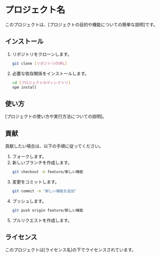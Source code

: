 # プロジェクト名

このプロジェクトは、[プロジェクトの目的や機能についての簡単な説明]です。

## インストール

1. リポジトリをクローンします。
   ```bash
   git clone [リポジトリのURL]
   ```
2. 必要な依存関係をインストールします。
   ```bash
   cd [プロジェクトのディレクトリ]
   npm install
   ```

## 使い方

[プロジェクトの使い方や実行方法についての説明]。

## 貢献

貢献したい場合は、以下の手順に従ってください。

1. フォークします。
2. 新しいブランチを作成します。
   ```bash
   git checkout -b feature/新しい機能
   ```
3. 変更をコミットします。
   ```bash
   git commit -m "新しい機能を追加"
   ```
4. プッシュします。
   ```bash
   git push origin feature/新しい機能
   ```
5. プルリクエストを作成します。

## ライセンス

このプロジェクトは[ライセンス名]の下でライセンスされています。
